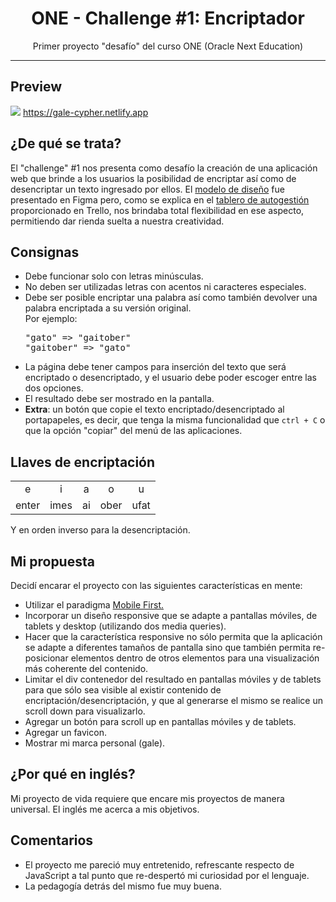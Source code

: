 <h1 align="center">ONE - Challenge #1: Encriptador</h1>
<p align="center">Primer proyecto "desafío" del curso ONE (Oracle Next Education)</p>
<hr>
<h2>Preview</h2>
<a align="center"><img src="https://user-images.githubusercontent.com/106234166/184077569-c258ae8f-5bc6-430a-9e03-e956263d55ec.png"></a>
<a href="https://gale-cypher.netlify.app">https://gale-cypher.netlify.app</a>
<h2>¿De qué se trata?</h2>
El "challenge" #1 nos presenta como desafío la creación de una aplicación web que brinde a los usuarios la posibilidad de encriptar así como de desencriptar un texto ingresado por ellos. El <a href="https://www.figma.com/file/trP3p5nEh7XUyB3n2bomjP/Alura-Challenge---Desaf%C3%ADo-1---L%C3%B3gica?node-id=0%3A1">modelo de diseño</a> fue presentado en Figma pero, como se explica en el <a href="https://trello.com/b/WTdfcewC/encriptador-de-texto-alura-challenges-one">tablero de autogestión</a> proporcionado en Trello, nos brindaba total flexibilidad en ese aspecto, permitiendo dar rienda suelta a nuestra creatividad.
<h2>Consignas</h2>
<ul>
<li>Debe funcionar solo con letras minúsculas.</li>
<li>No deben ser utilizadas letras con acentos ni caracteres especiales.</li>
<li>Debe ser posible encriptar una palabra así como también devolver una palabra encriptada a su versión original.<br>Por ejemplo:<br><pre>"gato" => "gaitober"<br>"gaitober" => "gato"</pre>
</li>
<li>La página debe tener campos para inserción del texto que será encriptado o desencriptado, y el usuario debe poder escoger entre las dos opciones.</li>
<li>El resultado debe ser mostrado en la pantalla.</li>
<li><b>Extra</b>: un botón que copie el texto encriptado/desencriptado al portapapeles, es decir, que tenga la misma funcionalidad que <code>ctrl + C</code> o que la opción "copiar" del menú de las aplicaciones.</li>
</ul>
<h2>Llaves de encriptación</h2>
<table>
<tr>
<td align="center">e</td>
<td align="center">i</td>
<td align="center">a</td>
<td align="center">o</td>
<td align="center">u</td>
</tr>
<tr>
<td>enter</td>
<td>imes</td>
<td>ai</td>
<td>ober</td>
<td>ufat</td>
</tr>
</table>
<ul>
</ul>
Y en orden inverso para la desencriptación.
<h2>Mi propuesta</h2>
<p>Decidí encarar el proyecto con las siguientes características en mente:</p>
<ul>
<li>Utilizar el paradigma <a href="https://www.ionos.es/digitalguide/paginas-web/diseno-web/mobile-first-la-nueva-tendencia-del-diseno-web/">Mobile First.</a></li>
<li>Incorporar un diseño responsive que se adapte a pantallas móviles, de tablets y desktop (utilizando dos media queries).</li>
<li>Hacer que la característica responsive no sólo permita que la aplicación se adapte a diferentes tamaños de pantalla sino que también permita re-posicionar elementos dentro de otros elementos para una visualización más coherente del contenido.</li>
<li>Limitar el div contenedor del resultado en pantallas móviles y de tablets para que sólo sea visible al existir contenido de encriptación/desencriptación, y que al generarse el mismo se realice un scroll down para visualizarlo.</li>
<li>Agregar un botón para scroll up en pantallas móviles y de tablets.</li>
<li>Agregar un favicon.</li>
<li>Mostrar mi marca personal (gale).</li>
</ul>
<h2>¿Por qué en inglés?</h2>
Mi proyecto de vida requiere que encare mis proyectos de manera universal. El inglés me acerca a mis objetivos.
<h2>Comentarios</h2>
<ul>
<li>El proyecto me pareció muy entretenido, refrescante respecto de JavaScript a tal punto que re-despertó mi curiosidad por el lenguaje.</li>
<li>La pedagogía detrás del mismo fue muy buena.</li>
</ul>
